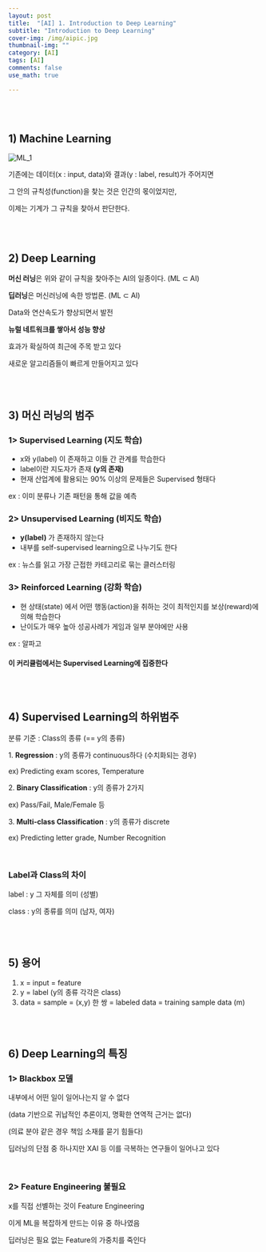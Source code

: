```yaml
---
layout: post
title:  "[AI] 1. Introduction to Deep Learning"
subtitle: "Introduction to Deep Learning"
cover-img: /img/aipic.jpg
thumbnail-img: ""
category: [AI]
tags: [AI]
comments: false
use_math: true

---
```

<br />
<br />

## 1) Machine Learning

![ML_1](https://user-images.githubusercontent.com/86182583/125376237-8f77fd00-e3c5-11eb-8369-41852c60ff07.PNG)

기존에는 데이터(x : input, data)와 결과(y : label, result)가 주어지면

그 안의 규칙성(function)을 찾는 것은 인간의 몫이었지만,

이제는 기계가 그 규칙을 찾아서 판단한다.

<br />
<br />

## 2) Deep Learning

**머신 러닝**은 위와 같이 규칙을 찾아주는 AI의 일종이다. (ML ⊂ AI)

**딥러닝**은 머신러닝에 속한 방법론. (ML ⊂ AI)

Data와 연산속도가 향상되면서 발전

**뉴럴 네트워크를 쌓아서 성능 향상**

효과가 확실하여 최근에 주목 받고 있다

새로운 알고리즘들이 빠르게 만들어지고 있다

<br />
<br />

## 3) 머신 러닝의 범주

### 1> Supervised Learning (지도 학습)
* x와 y(label) 이 존재하고 이들 간 관계를 학습한다
* label이란 지도자가 존재 **(y의 존재)**
* 현재 산업계에 활용되는 90% 이상의 문제들은 Supervised 형태다

ex : 이미 분류나 기존 패턴을 통해 값을 예측

### 2> Unsupervised Learning (비지도 학습)
* **y(label)** 가 존재하지 않는다
* 내부를 self-supervised learning으로 나누기도 한다

ex : 뉴스를 읽고 가장 근접한 카테고리로 묶는 클러스터링

### 3> Reinforced Learning (강화 학습)
* 현 상태(state) 에서 어떤 행동(action)을 취하는 것이 최적인지를 보상(reward)에 의해 학습한다
* 난이도가 매우 높아 성공사례가 게임과 일부 분야에만 사용

ex : 알파고

#### 이 커리큘럼에서는 Supervised Learning에 집중한다

<br />
<br />

## 4) Supervised Learning의 하위범주

분류 기준 : Class의 종류 (== y의 종류)

1\. **Regression** : y의 종류가 continuous하다 (수치화되는 경우)

  ex) Predicting exam scores, Temperature

2\. **Binary Classification** : y의 종류가 2가지

  ex) Pass/Fail, Male/Female 등

3\. **Multi-class Classification** : y의 종류가 discrete

  ex) Predicting letter grade, Number Recognition

<br />

### Label과 Class의 차이

label : y 그 자체를 의미 (성별)

class : y의 종류를 의미 (남자, 여자)

<br />
<br />

## 5) 용어
1. x = input = feature
2. y = label (y의 종류 각각은 class)
3. data = sample = (x,y) 한 쌍 = labeled data = training sample data (m)

<br />
<br />

## 6) Deep Learning의 **특징**

### 1> Blackbox 모델

내부에서 어떤 일이 일어나는지 알 수 없다

(data 기반으로 귀납적인 추론이지, 명확한 연역적 근거는 없다)

(의료 분야 같은 경우 책임 소재를 묻기 힘들다)

딥러닝의 단점 중 하나지만 XAI 등 이를 극복하는 연구들이 일어나고 있다

<br />

### 2> Feature Engineering 불필요

 x를 직접 선별하는 것이 Feature Engineering

 이게 ML을 복잡하게 만드는 이유 중 하나였음

 딥러닝은 필요 없는 Feature의 가중치를 죽인다

 <br />
